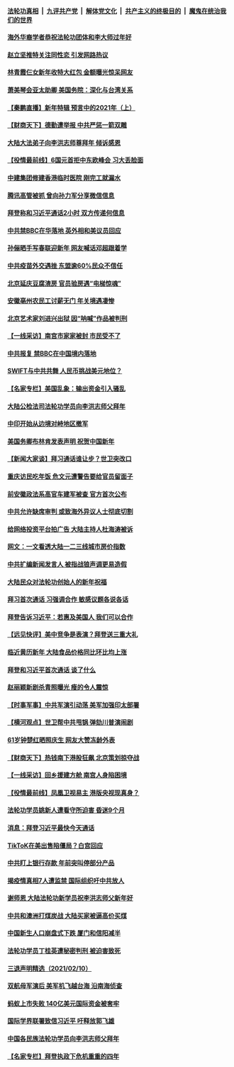 

####  [法轮功真相](../../../../basic/blob/master/README.md?t=02121103) &nbsp;|&nbsp; [九评共产党](../../../../9ping.md/blob/master/README.md?t=02121103) &nbsp;|&nbsp; [解体党文化](../../../../jtdwh.md/blob/master/README.md?t=02121103)  &nbsp;|&nbsp; [共产主义的终极目的](../../../../gczydzjmd.md/blob/master/README.md?t=02121103) &nbsp;|&nbsp; [魔鬼在统治我们的世界](../../../../mgztzwmdsj.md/blob/master/README.md?t=02121103) 

#### [海外华裔学者恭祝法轮功团体和李大师过年好](../pages/nsc413/n12748024.md?t=02121103) 

#### [赵立坚推特关注同性恋 引发网路热议](../pages/nsc413/n12747740.md?t=02121103) 

#### [林青霞仨女新年收特大红包 金额曝光惊呆网友](../pages/nsc413/n12747753.md?t=02121103) 

#### [萧美琴会亚太助卿 美国务院：深化与台湾关系](../pages/nsc413/n12748068.md?t=02121103) 

#### [【秦鹏直播】新年特辑 预言中的2021年（上）](../pages/nsc413/n12747756.md?t=02121103) 

#### [【财商天下】德勤遭举报 中共严惩一箭双雕](../pages/nsc413/n12747340.md?t=02121103) 

#### [大陆大法弟子向李洪志师尊拜年 倾诉感恩](../pages/nsc413/n12747834.md?t=02121103) 

#### [【役情最前线】6国元首拒中东欧峰会 习大丢脸面](../pages/nsc413/n12747399.md?t=02121103) 

#### [中建集团修建香港临时医院 刚完工就漏水](../pages/nsc413/n12747594.md?t=02121103) 

#### [腾讯高管被抓 曾向孙力军分享微信信息](../pages/nsc413/n12747627.md?t=02121103) 

#### [拜登称和习近平通话2小时 双方传递何信息](../pages/nsc413/n12747615.md?t=02121103) 

#### [中共禁BBC在华落地 英外相和美议员回应](../pages/nsc413/n12747571.md?t=02121103) 

#### [孙俪晒手写春联迎新年 网友喊话邓超跟着学](../pages/nsc413/n12747378.md?t=02121103) 

#### [中共疫苗外交遇挫 东盟逾60%民众不信任](../pages/nsc413/n12747410.md?t=02121103) 

#### [北京延庆豆腐渣房 官员验房遇“电梯惊魂”](../pages/nsc413/n12747231.md?t=02121103) 

#### [安徽亳州农民工讨薪无门 年关境遇凄惨](../pages/nsc413/n12747419.md?t=02121103) 

#### [北京艺术家刘进兴出狱 因“呐喊”作品被判刑](../pages/nsc413/n12747445.md?t=02121103) 

#### [【一线采访】南宫市家家被封 市民受不了](../pages/nsc413/n12747280.md?t=02121103) 

#### [中共报复 禁BBC在中国境内落地](../pages/nsc413/n12747361.md?t=02121103) 

#### [SWIFT与中共共舞 人民币挑战美元地位？](../pages/nsc413/n12747277.md?t=02121103) 

#### [【名家专栏】美国乱象：输出资金引入骚乱](../pages/nsc413/n12747173.md?t=02121103) 

#### [大陆公检法司法轮功学员向李洪志师父拜年](../pages/nsc413/n12746863.md?t=02121103) 

#### [中印开始从边境对峙地区撤军](../pages/nsc413/n12747222.md?t=02121103) 

#### [美国务卿布林肯发表声明 祝贺中国新年](../pages/nsc413/n12747266.md?t=02121103) 

#### [【新闻大家谈】拜习通话谁让步？世卫突改口](../pages/nsc413/n12747190.md?t=02121103) 

#### [重庆访民吃年饭 危文元遭警告要给官员留面子](../pages/nsc413/n12746403.md?t=02121103) 

#### [前安徽政法系高官车建军被查 官方首次公布](../pages/nsc413/n12746848.md?t=02121103) 

#### [中共允许缺席审判 或致海外异议人士彻底切割](../pages/nsc413/n12746809.md?t=02121103) 

#### [给网络投资平台拍广告 大陆主持人杜海涛被诉](../pages/nsc413/n12746814.md?t=02121103) 


#### [网文：一文看透大陆一二三线城市房价指数](../pages/nsc413/n12746308.md?t=02121103) 

#### [中共扩编新闻发言人 被指战狼声调更易造假](../pages/nsc413/n12746340.md?t=02121103) 

#### [大陆民众对法轮功创始人的新年祝福](../pages/nsc413/n12745952.md?t=02121103) 

#### [拜习首次通话 习强调合作 敏感议题各说各话](../pages/nsc413/n12746603.md?t=02121103) 

#### [拜登告诉习近平：若惠及美国人 我们可以合作](../pages/nsc413/n12746486.md?t=02121103) 

#### [【远见快评】美中竞争是表演？拜登送三重大礼](../pages/nsc413/n12746100.md?t=02121103) 

#### [临近黄历新年 大陆食品价格同比环比均上涨](../pages/nsc413/n12746085.md?t=02121103) 

#### [拜登和习近平首次通话 谈了什么](../pages/nsc413/n12746106.md?t=02121103) 

#### [赵丽颖新剧杀青照曝光 瘦的令人震惊](../pages/nsc413/n12745615.md?t=02121103) 

#### [【时事军事】中共军演引动荡 美军加强印太部署](../pages/nsc413/n12743472.md?t=02121103) 

#### [【横河观点】世卫帮中共甩锅 弹劾川普演闹剧](../pages/nsc413/n12746090.md?t=02121103) 

#### [61岁钟楚红晒照庆生 网友大赞冻龄外表](../pages/nsc413/n12745837.md?t=02121103) 

#### [【财商天下】热钱南下港股狂飙 北京策划掠夺战](../pages/nsc413/n12745531.md?t=02121103) 

#### [【一线采访】回乡援建方舱 南宫人身陷困境](../pages/nsc413/n12745906.md?t=02121103) 

#### [【役情最前线】凤凰卫视易主 港版央视现真身？](../pages/nsc413/n12745596.md?t=02121103) 

#### [法轮功学员姚新人遭看守所迫害 昏迷9个月](../pages/nsc413/n12745688.md?t=02121103) 

#### [消息：拜登习近平最快今天通话](../pages/nsc413/n12745874.md?t=02121103) 

#### [TikToK在美出售陷僵局？白宫回应](../pages/nsc413/n12745791.md?t=02121103) 

#### [中共盯上银行存款 年前突叫停部分产品](../pages/nsc413/n12745445.md?t=02121103) 

#### [揭疫情真相7人遭监禁 国际组织吁中共放人](../pages/nsc413/n12745497.md?t=02121103) 

#### [谢师恩 大陆法轮功新学员祝李洪志师父新年好](../pages/nsc413/n12745410.md?t=02121103) 

#### [中共和澳洲打煤炭战 大陆买家被逼高价买煤](../pages/nsc413/n12745606.md?t=02121103) 

#### [中国新生人口崩盘式下跌 厦门和信阳减半](../pages/nsc413/n12745326.md?t=02121103) 

#### [法轮功学员丁桂英遭秘密判刑 被迫害致死](../pages/nsc413/n12745458.md?t=02121103) 

#### [三退声明精选（2021/02/10）](../pages/nsc413/n12745446.md?t=02121103) 

#### [双航母军演后 美军机飞越台海 沿南海侦查](../pages/nsc413/n12745404.md?t=02121103) 

#### [蚂蚁上市失败 140亿美元国际资金被套牢](../pages/nsc413/n12745279.md?t=02121103) 

#### [国际学界联署致信习近平 吁释放郭飞雄](../pages/nsc413/n12745277.md?t=02121103) 

#### [中国各民族法轮功学员向李洪志师父拜年](../pages/nsc413/n12744967.md?t=02121103) 

#### [【名家专栏】拜登执政下危机重重的四年](../pages/nsc413/n12745051.md?t=02121103) 

